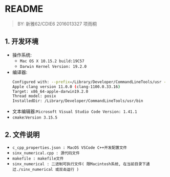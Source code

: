 # README
> BY: 新雅62/CDIE6 2016013327 项雨桐

## 1. 开发环境
* 操作系统: 
  * ``Mac OS X 10.15.2 build:19C57``
  * ``Darwin Kernel Version: 19.2.0``
* 编译器:
	```sh
	Configured with: --prefix=/Library/Developer/CommandLineTools/usr --with-gxx-include-dir=/Library/Developer/CommandLineTools/SDKs/MacOSX.sdk/usr/include/c++/4.2.1
	Apple clang version 11.0.0 (clang-1100.0.33.16)
	Target: x86_64-apple-darwin19.2.0
	Thread model: posix
	InstalledDir: /Library/Developer/CommandLineTools/usr/bin
	```
* 文本编辑器:``Microsoft Visual Studio Code Version: 1.41.1``
* ``cmake``:``Version 3.15.5``

## 2. 文件说明
* ``c_cpp_properties.json : MacOS VSCode C++开发配置文件``
* ``sinx_numerical.cpp : 源代码文件``
* ``makefile : makefile文件``
* ``sinx_numerical : 二进制可执行文件( 限Macintosh系统, 在当前目录下通过./sinx_numerical 或双击运行 )``